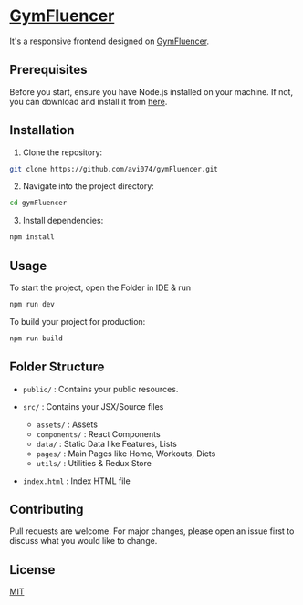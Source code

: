 # [GymFluencer]()

It's a responsive frontend designed on [GymFluencer](https://gym.birlaventures.com/). 

## Prerequisites

Before you start, ensure you have Node.js installed on your machine. If not, you can download and install it from [here](https://nodejs.org/).

## Installation

1. Clone the repository:

```bash
git clone https://github.com/avi074/gymFluencer.git
```

2. Navigate into the project directory:

```bash
cd gymFluencer
```

3. Install dependencies:

```bash
npm install
```

## Usage

To start the project, open the Folder in IDE & run

```bash
npm run dev
```

To build your project for production:

```bash
npm run build
```

## Folder Structure

- `public/` : Contains your public resources.

- `src/` : Contains your JSX/Source files

  - `assets/` : Assets
  - `components/` : React Components
  - `data/` : Static Data like Features, Lists
  - `pages/` : Main Pages like Home, Workouts, Diets
  - `utils/` : Utilities & Redux Store

- `index.html` : Index HTML file


## Contributing

Pull requests are welcome. For major changes, please open an issue first to discuss what you would like to change.

## License

[MIT](LICENSE)

